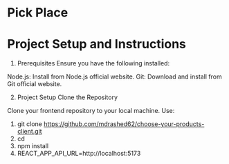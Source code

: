  
# Pick Place
# Project Setup and Instructions

1. Prerequisites
Ensure you have the following installed:

Node.js: Install from Node.js official website.
Git: Download and install from Git official website.

2. Project Setup
Clone the Repository

Clone your frontend repository to your local machine. Use:
1) git clone <https://github.com/mdrashed62/choose-your-products-client.git>
2) cd <project-directory>
3) npm install
4) REACT_APP_API_URL=http://localhost:5173





